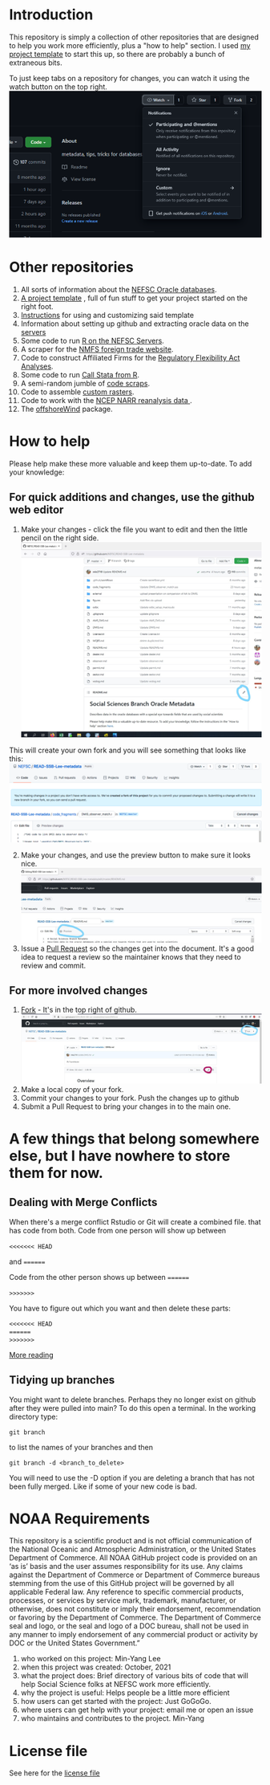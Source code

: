 # Introduction
This repository is simply a collection of other repositories that are designed to help you work more efficiently, plus a "how to help" section.  I used [my project template](https://github.com/NEFSC/READ-SSB-Lee-project-template) to start this up, so there are probably a bunch of extraneous bits.

To just keep tabs on a repository for changes, you can watch it using the watch button on the top right. ![Here's a picture](/images/watch.png)


# Other repositories 
1. All sorts of information about the [NEFSC Oracle databases](https://github.com/NEFSC/READ-SSB-Lee-metadata).
2. [A project template](https://github.com/NEFSC/READ-SSB-Lee-project-template) , full of fun stuff to get your project started on the right foot.
3. [Instructions](https://github.com/NEFSC/READ-SSB-Lee-project-template-instructions) for using and customizing said template
4. Information about setting up github and extracting oracle data on the [servers](https://github.com/NEFSC/READ-SSB-LEE-On-the-servers)
5. Some code to run [R on the NEFSC Servers](https://github.com/NEFSC/READ-SSB-Lee-Ronthenetwork).  
6. A scraper for the  [NMFS foreign trade website](https://github.com/cameronspeir/NOAA-Foreign-Fishery-Trade-Data-API).  
7. Code to construct Affiliated Firms for the [Regulatory Flexibility Act Analyses](https://github.com/NEFSC/READ-SSB-Lee-RFAdataset).
8. Some code to run [Call Stata from R](https://github.com/NEFSC/READ-SSB-LEE-R_calling_stata).  
9. A semi-random jumble of [code scraps](https://github.com/NEFSC/READ-SSB-Lee_code_scraps).  
10. Code to assemble [custom rasters](https://github.com/NEFSC/READ-SSB-Lee-Raster_requests).  
11. Code to work with the [NCEP  NARR reanalysis data ](https://github.com/NEFSC/READ-SSB-Lee-reanalysis).  
12. The [offshoreWind](https://github.com/dcorvi/offshoreWind) package.



# How to help 

Please help make these more valuable and keep them up-to-date.  To add your knowledge:

## For quick additions and changes, use the github web editor
1.   Make your changes  - click the file you want to edit and then the little pencil on the right side. ![Here's a picture](/images/straight_edit.jpg)
   
   This will create your own fork and you will see something that looks like this:  ![Here's a picture](/images/auto_fork.png)
  
2.   Make your changes, and use the preview button to make sure it looks nice. ![Here's a picture](/images/editor_preview.jpg)
3.   Issue a [Pull Request](https://docs.github.com/en/github/collaborating-with-issues-and-pull-requests/creating-a-pull-request-from-a-fork) so the changes get into the document.  It's a good idea to request a review so the maintainer knows that they need to review and commit.

## For more involved changes
1.  [Fork](https://docs.github.com/en/github/getting-started-with-github/fork-a-repo) - It's in the top right of github.  ![Here's a picture](/images/fork_edit.jpg)
2.  Make a local copy of your fork.  
3.  Commit your changes to your fork.  Push the changes up to github
4.  Submit a Pull Request to bring your changes in to the main one.


# A few things that belong somewhere else, but I have nowhere to store them for now.

## Dealing with Merge Conflicts

When there's a merge conflict Rstudio or Git will create a combined file. that has code from both. Code from one person will show up between 

`<<<<<<< HEAD`

and 
`======`

Code from the other person shows up between 
`======`


`>>>>>>>`

You have to figure out which you want and then delete these parts:
```
<<<<<<< HEAD
======
>>>>>>> 
```

[More reading](https://stackoverflow.com/questions/7901864/git-conflict-markers)

## Tidying up branches

You might want to delete branches. Perhaps they no longer exist on github after they were pulled into main?  To do this open a terminal. In the working directory type:
```
git branch
```
to list the names of your branches and then 
```
git branch -d <branch_to_delete>
```
You will need to use the -D option if you are deleting a branch that has not been fully merged. Like if some of your new code is  bad.


# NOAA Requirements
This repository is a scientific product and is not official communication of the National Oceanic and Atmospheric Administration, or the United States Department of Commerce. All NOAA GitHub project code is provided on an ‘as is’ basis and the user assumes responsibility for its use. Any claims against the Department of Commerce or Department of Commerce bureaus stemming from the use of this GitHub project will be governed by all applicable Federal law. Any reference to specific commercial products, processes, or services by service mark, trademark, manufacturer, or otherwise, does not constitute or imply their endorsement, recommendation or favoring by the Department of Commerce. The Department of Commerce seal and logo, or the seal and logo of a DOC bureau, shall not be used in any manner to imply endorsement of any commercial product or activity by DOC or the United States Government.”


1. who worked on this project:  Min-Yang Lee
1. when this project was created: October, 2021 
1. what the project does: Brief directory of various bits of code that will help Social Science folks at NEFSC work more efficiently.
1. why the project is useful:  Helps people be a little more efficient
1. how users can get started with the project: Just GoGoGo.
1. where users can get help with your project:  email me or open an issue
1. who maintains and contributes to the project. Min-Yang

# License file
See here for the [license file](License.txt)

